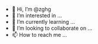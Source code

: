 - 👋 Hi, I’m @zghg
- 👀 I’m interested in ...
- 🌱 I’m currently learning ...
- 💞️ I’m looking to collaborate on ...
- 📫 How to reach me ...

<!---
zghg/zghg is a ✨ special ✨ repository because its `README.md` (this file) appears on your GitHub profile.
You can click the Preview link to take a look at your changes.
--->
